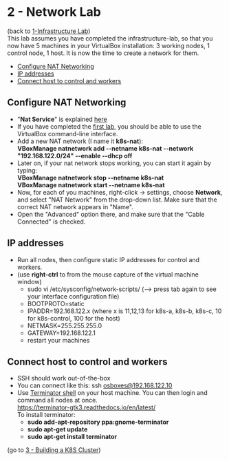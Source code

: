 # 2 - Network Lab

(back to [1-Infrastructure Lab](https://github.com/YuvalShaul/kubernetes/tree/main/labs/k8s-VirtualBox/1-infastructure-lab))  
This lab assumes you have completed the infrastructure-lab, so that you now have 5 machines in your VirtualBox installation: 3 working nodes, 1 control node, 1 host.
It is now the time to create a network for them.

- [Configure NAT Networking](#Configure-NAT-Networking)
- [IP addresses](#IP-addresses)
- [Connect host to control and workers](#Connect-host-to-control-and-workers)

## Configure NAT Networking

- "**Nat Service**" is explained [here](https://www.virtualbox.org/manual/ch06.html#network_nat_service)
- If you have completed the [first lab](https://github.com/YuvalShaul/kubernetes/tree/main/labs/k8s-VirtualBox/1-infastructure-lab), you should be able to use the VirtualBox command-line interface.
- Add a new NAT network (I name it **k8s-nat**):  
   **VBoxManage natnetwork add --netname k8s-nat --network "192.168.122.0/24" --enable --dhcp off**
- Later on, if your nat network stops working, you can start it again by typing:  
**VBoxManage natnetwork stop  --netname k8s-nat**  
**VBoxManage natnetwork start --netname k8s-nat**
- Now, for each of you machines, right-click -> settings, choose **Network**,  and select "NAT Network" from the drop-down list. Make sure that the correct NAT network appears in "Name".
- Open the "Advanced" option there, and make sure that the "Cable Connected" is checked.


## IP addresses

- Run all nodes, then configure static IP addresses for control and workers.
- (use **right-ctrl** to from the mouse capture of the virtual machine window)
  - sudo vi /etc/sysconfig/network-scripts/  (--> press tab again to see your interface configuration file)
  - BOOTPROTO=static
  - IPADDR=192.168.122.x (where x is 11,12,13 for k8s-a, k8s-b, k8s-c, 10 for k8s-control, 100 for the host)
  - NETMASK=255.255.255.0
  - GATEWAY=192.168.122.1
  - restart your machines

## Connect host to control and workers

- SSH should work out-of-the-box
- You can connect like this:
          ssh osboxes@192.168.122.10
- Use [Terminator shell](https://dev.to/xeroxism/how-to-install-terminator-a-linux-terminal-emulator-on-steroids-1m3h) on your host machine.
You can then login and command all nodes at once.  
https://terminator-gtk3.readthedocs.io/en/latest/  
To install terminator:
  - **sudo add-apt-repository ppa:gnome-terminator**
  - **sudo apt-get update**
  - **sudo apt-get install terminator**

(go to [3 - Building a K8S Cluster](https://github.com/YuvalShaul/kubernetes/tree/main/labs/k8s-VirtualBox/A-build/3-building-a-cluster))  
